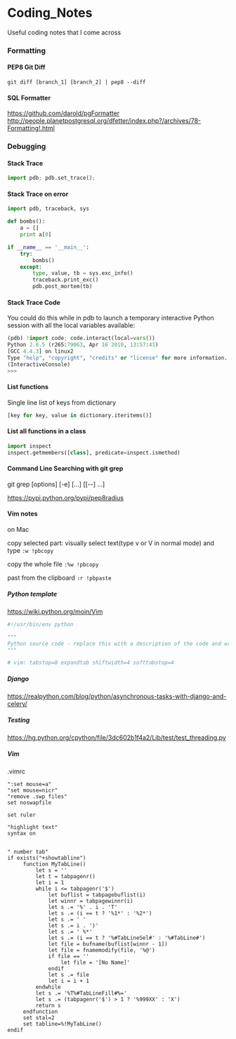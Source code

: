 # Coding_Notes
Useful coding notes that I come across

### Formatting

#### PEP8 Git Diff

```
git diff [branch_1] [branch_2] | pep8 --diff
```

#### SQL Formatter

https://github.com/darold/pgFormatter
http://people.planetpostgresql.org/dfetter/index.php?/archives/78-Formatting!.html
### Debugging

#### Stack Trace
```python
import pdb; pdb.set_trace(); 
```
#### Stack Trace on error

```python
import pdb, traceback, sys

def bombs():
    a = []
    print a[0]

if __name__ == '__main__':
    try:
        bombs()
    except:
        type, value, tb = sys.exc_info()
        traceback.print_exc()
        pdb.post_mortem(tb)
```
#### Stack Trace Code

You could do this while in pdb to launch a temporary interactive Python session with all the local variables available:
```python
(pdb) !import code; code.interact(local=vars())
Python 2.6.5 (r265:79063, Apr 16 2010, 13:57:41) 
[GCC 4.4.3] on linux2
Type "help", "copyright", "credits" or "license" for more information.
(InteractiveConsole)
>>> 
```

#### List functions
Single line list of keys from dictionary
```python
[key for key, value in dictionary.iteritems()]
```
#### List all functions in a class
```python
import inspect
inspect.getmembers([class], predicate=inspect.ismethod)
```

#### Command Line Searching with git grep

git grep [options] [-e] <pattern> [<rev>...] [[--] <path>...]

<!---
run as root -s
exit root run 'exit'
import timeit #time functions
http://beyondgrep.com/ for grep text search tool
-->

https://pypi.python.org/pypi/pep8radius
#### Vim notes

on Mac

copy selected part: visually select text(type v or V in normal mode) and type ```:w !pbcopy```

copy the whole file ```:%w !pbcopy```

past from the clipboard ```:r !pbpaste```



##### Python template

https://wiki.python.org/moin/Vim

```python
#!/usr/bin/env python

"""
Python source code - replace this with a description of the code and write the code below this text.
"""

# vim: tabstop=8 expandtab shiftwidth=4 softtabstop=4
```

##### Django 

https://realpython.com/blog/python/asynchronous-tasks-with-django-and-celery/

##### Testing
https://hg.python.org/cpython/file/3dc602b1f4a2/Lib/test/test_threading.py

##### Vim
.vimrc
```
":set mouse=a"
"set mouse=nicr" 
"remove .swp files"
set noswapfile 

set ruler

"highlight text"
syntax on


" number tab"
if exists("+showtabline")
     function MyTabLine()
         let s = ''
         let t = tabpagenr()
         let i = 1
         while i <= tabpagenr('$')
             let buflist = tabpagebuflist(i)
             let winnr = tabpagewinnr(i)
             let s .= '%' . i . 'T'
             let s .= (i == t ? '%1*' : '%2*')
             let s .= ' '
             let s .= i . ')'
             let s .= ' %*'
             let s .= (i == t ? '%#TabLineSel#' : '%#TabLine#')
             let file = bufname(buflist[winnr - 1])
             let file = fnamemodify(file, '%@')
             if file == ''
                 let file = '[No Name]'
             endif
             let s .= file
             let i = i + 1
         endwhile
         let s .= '%T%#TabLineFill#%='
         let s .= (tabpagenr('$') > 1 ? '%999XX' : 'X')
         return s
     endfunction
     set stal=2
     set tabline=%!MyTabLine()
endif
```
